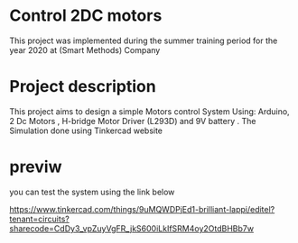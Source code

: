 # Control 2DC motors
This project was implemented during the summer training period for the year 2020 at (Smart Methods) Company

# Project description
This project aims to design a simple Motors control System Using: Arduino, 2 Dc Motors , H-bridge Motor Driver (L293D) and 9V battery .
The Simulation done using Tinkercad website

# previw
you can test the system using the link below


https://www.tinkercad.com/things/9uMQWDPjEd1-brilliant-lappi/editel?tenant=circuits?sharecode=CdDy3_vpZuyVgFR_jkS600iLkIfSRM4oy2OtdBHBb7w





